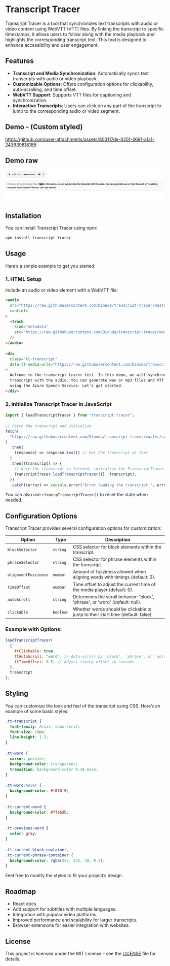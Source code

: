 # Transcript Tracer

Transcript Tracer is a tool that synchronizes text transcripts with audio or video content using WebVTT (VTT) files. By linking the transcript to specific timestamps, it allows users to follow along with the media playback and highlights the corresponding transcript text. This tool is designed to enhance accessibility and user engagement.

## Features

- **Transcript and Media Synchronization**: Automatically syncs text transcripts with audio or video playback.
- **Customizable Options**: Offers configuration options for clickability, auto-scrolling, and time offset.
- **WebVTT Support**: Supports VTT files for captioning and synchronization.
- **Interactive Transcripts**: Users can click on any part of the transcript to jump to the corresponding audio or video segment.

## Demo - (Custom styled)



https://github.com/user-attachments/assets/803117de-025f-468f-a1a1-243939618188



## Demo raw

![Demo](./src/assets/raw.png)

## Installation

You can install Transcript Tracer using npm:

```bash
npm install transcript-tracer
```

## Usage

Here’s a simple example to get you started:

### 1. HTML Setup

Include an audio or video element with a WebVTT file:

```html
<audio
  src="https://raw.githubusercontent.com/Dinuda/transcript-tracer/master/src/assets/test.wav"
  controls
>
  <track
    kind="metadata"
    src="https://raw.githubusercontent.com/Dinuda/transcript-tracer/master/src/assets/test.vtt"
  />
</audio>

<div
  class="tt-transcript"
  data-tt-media-urls="https://raw.githubusercontent.com/Dinuda/transcript-tracer/master/src/assets/test.wav"
>
  Welcome to the transcript tracer test. In this demo, we will synchronize the
  transcript with the audio. You can generate wav or mp3 files and VTT captions
  using the Azure Speech Service. Let's get started.
</div>
```

### 2. Initialize Transcript Tracer in JavaScript

```js
import { loadTranscriptTracer } from "transcript-tracer";

// Fetch the transcript and initialize
fetch(
  "https://raw.githubusercontent.com/Dinuda/transcript-tracer/master/src/assets/test.vtt"
)
  .then(
    (response) => response.text() // Get the transcript as text
  )
  .then((transcript) => {
    // Once the transcript is fetched, initialize the TranscriptTracer
    TranscriptTracer.loadTranscriptTracer({}, transcript);
  })
  .catch((error) => console.error("Error loading the transcript:", error));
```

You can also use `cleanupTranscriptTracer()` to reset the state when needed.

## Configuration Options

Transcript Tracer provides several configuration options for customization:

| **Option**           | **Type**  | **Description**                                                                 |
| -------------------- | --------- | ------------------------------------------------------------------------------- |
| `blockSelector`      | `string`  | CSS selector for block elements within the transcript.                          |
| `phraseSelector`     | `string`  | CSS selector for phrase elements within the transcript.                         |
| `alignmentFuzziness` | `number`  | Amount of fuzziness allowed when aligning words with timings (default: 0).      |
| `timeOffset`         | `number`  | Time offset to adjust the current time of the media player (default: 0).        |
| `autoScroll`         | `string`  | Determines the scroll behavior: 'block', 'phrase', or 'word' (default: null).   |
| `clickable`          | `boolean` | Whether words should be clickable to jump to their start time (default: false). |

### Example with Options:

```js
loadTranscriptTracer(
  {
    ttClickable: true,
    ttAutoScroll: "word", // Auto-scroll by 'block', 'phrase', or 'word'
    ttTimeOffset: 0.5, // Adjust timing offset in seconds
  },
  transcript
);
```

## Styling

You can customize the look and feel of the transcript using CSS. Here’s an example of some basic styles:

```css
.tt-transcript {
  font-family: Arial, sans-serif;
  font-size: 16px;
  line-height: 1.5;
}

.tt-word {
  cursor: pointer;
  background-color: transparent;
  transition: background-color 0.3s ease;
}

.tt-word:hover {
  background-color: #f0f0f0;
}

.tt-current-word {
  background-color: #ffeb3b;
}

.tt-previous-word {
  color: gray;
}

.tt-current-block-container,
.tt-current-phrase-container {
  background-color: rgba(255, 235, 59, 0.3);
}
```

Feel free to modify the styles to fit your project’s design.

## Roadmap

- React docs
- Add support for subtitles with multiple languages.
- Integration with popular video platforms.
- Improved performance and scalability for larger transcripts.
- Browser extensions for easier integration with websites.

## License

This project is licensed under the MIT License - see the [LICENSE](LICENSE) file for details.
